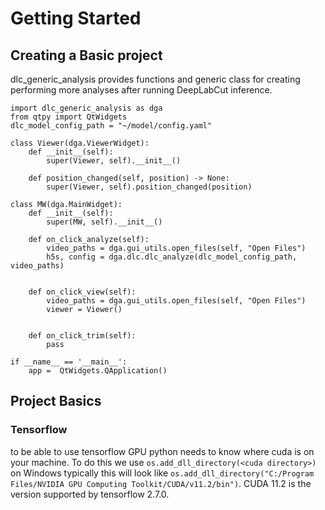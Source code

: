 # Getting Started

## Creating a Basic project

dlc_generic_analysis provides functions and generic class for creating performing more analyses after running DeepLabCut inference.

```python3
import dlc_generic_analysis as dga
from qtpy import QtWidgets
dlc_model_config_path = "~/model/config.yaml"

class Viewer(dga.ViewerWidget):
    def __init__(self):
        super(Viewer, self).__init__()
        
    def position_changed(self, position) -> None:
        super(Viewer, self).position_changed(position)

class MW(dga.MainWidget):
    def __init__(self):
        super(MW, self).__init__()
    
    def on_click_analyze(self):
        video_paths = dga.gui_utils.open_files(self, "Open Files")
        h5s, config = dga.dlc.dlc_analyze(dlc_model_config_path, video_paths)
        
    
    def on_click_view(self):
        video_paths = dga.gui_utils.open_files(self, "Open Files")
        viewer = Viewer()
        

    def on_click_trim(self):
        pass

if __name__ == '__main__':
    app =  QtWidgets.QApplication()
```

## Project Basics
### Tensorflow
to be able to use tensorflow GPU python needs to know where cuda is on your machine. To do this we use 
`os.add_dll_directory(<cuda directory>)` on Windows typically this will look like 
`os.add_dll_directory("C:/Program Files/NVIDIA GPU Computing Toolkit/CUDA/v11.2/bin")`.
CUDA 11.2 is the version supported by tensorflow 2.7.0.
